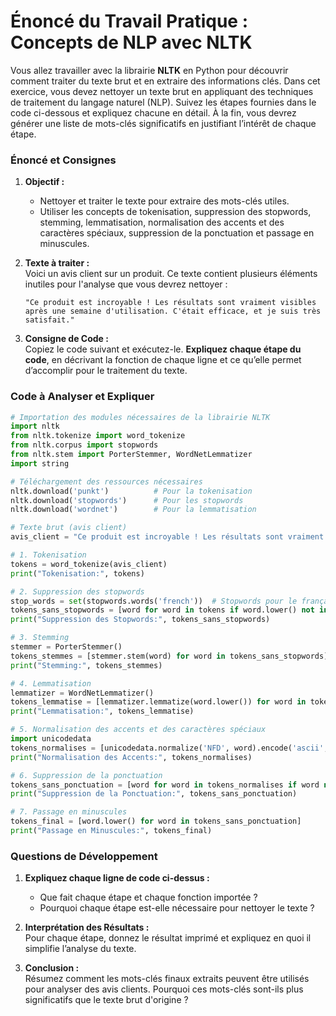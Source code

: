 # Énoncé du Travail Pratique : Concepts de NLP avec NLTK

Vous allez travailler avec la librairie **NLTK** en Python pour découvrir comment traiter du texte brut et en extraire des informations clés. Dans cet exercice, vous devez nettoyer un texte brut en appliquant des techniques de traitement du langage naturel (NLP). Suivez les étapes fournies dans le code ci-dessous et expliquez chacune en détail. À la fin, vous devrez générer une liste de mots-clés significatifs en justifiant l’intérêt de chaque étape.

### Énoncé et Consignes

1. **Objectif :**  
   - Nettoyer et traiter le texte pour extraire des mots-clés utiles.
   - Utiliser les concepts de tokenisation, suppression des stopwords, stemming, lemmatisation, normalisation des accents et des caractères spéciaux, suppression de la ponctuation et passage en minuscules.

2. **Texte à traiter :**  
   Voici un avis client sur un produit. Ce texte contient plusieurs éléments inutiles pour l'analyse que vous devrez nettoyer :  
   ```plaintext
   "Ce produit est incroyable ! Les résultats sont vraiment visibles après une semaine d'utilisation. C'était efficace, et je suis très satisfait."
   ```

3. **Consigne de Code :**  
   Copiez le code suivant et exécutez-le. **Expliquez chaque étape du code**, en décrivant la fonction de chaque ligne et ce qu’elle permet d’accomplir pour le traitement du texte.

### Code à Analyser et Expliquer

```python
# Importation des modules nécessaires de la librairie NLTK
import nltk
from nltk.tokenize import word_tokenize
from nltk.corpus import stopwords
from nltk.stem import PorterStemmer, WordNetLemmatizer
import string

# Téléchargement des ressources nécessaires
nltk.download('punkt')          # Pour la tokenisation
nltk.download('stopwords')      # Pour les stopwords
nltk.download('wordnet')        # Pour la lemmatisation

# Texte brut (avis client)
avis_client = "Ce produit est incroyable ! Les résultats sont vraiment visibles après une semaine d'utilisation. C'était efficace, et je suis très satisfait."

# 1. Tokenisation
tokens = word_tokenize(avis_client)
print("Tokenisation:", tokens)

# 2. Suppression des stopwords
stop_words = set(stopwords.words('french'))  # Stopwords pour le français
tokens_sans_stopwords = [word for word in tokens if word.lower() not in stop_words]
print("Suppression des Stopwords:", tokens_sans_stopwords)

# 3. Stemming
stemmer = PorterStemmer()
tokens_stemmes = [stemmer.stem(word) for word in tokens_sans_stopwords]
print("Stemming:", tokens_stemmes)

# 4. Lemmatisation
lemmatizer = WordNetLemmatizer()
tokens_lemmatise = [lemmatizer.lemmatize(word.lower()) for word in tokens_sans_stopwords]
print("Lemmatisation:", tokens_lemmatise)

# 5. Normalisation des accents et des caractères spéciaux
import unicodedata
tokens_normalises = [unicodedata.normalize('NFD', word).encode('ascii', 'ignore').decode('utf-8') for word in tokens_sans_stopwords]
print("Normalisation des Accents:", tokens_normalises)

# 6. Suppression de la ponctuation
tokens_sans_ponctuation = [word for word in tokens_normalises if word not in string.punctuation]
print("Suppression de la Ponctuation:", tokens_sans_ponctuation)

# 7. Passage en minuscules
tokens_final = [word.lower() for word in tokens_sans_ponctuation]
print("Passage en Minuscules:", tokens_final)
```

### Questions de Développement

1. **Expliquez chaque ligne de code ci-dessus :**  
   - Que fait chaque étape et chaque fonction importée ?
   - Pourquoi chaque étape est-elle nécessaire pour nettoyer le texte ?

2. **Interprétation des Résultats :**  
   Pour chaque étape, donnez le résultat imprimé et expliquez en quoi il simplifie l’analyse du texte. 

3. **Conclusion :**  
   Résumez comment les mots-clés finaux extraits peuvent être utilisés pour analyser des avis clients. Pourquoi ces mots-clés sont-ils plus significatifs que le texte brut d'origine ?
